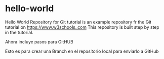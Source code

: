# hello-world

Hello World Repository for Git tutorial is an example repository fr the Git tutorial on https://www.w3schools..com
This repository is built step by step in the tutorial.

Ahora incluye pasos para GitHUB

Esto es para crear una Branch en el repositorio local para enviarlo a GitHub

